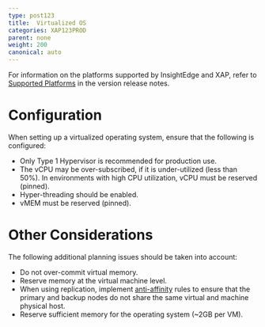 ```yaml
---
type: post123
title:  Virtualized OS
categories: XAP123PROD
parent: none
weight: 200
canonical: auto
---
```



For information on the platforms supported by InsightEdge and XAP, refer to [Supported Platforms](../rn/supported-platforms.html) in the version release notes.

# Configuration

When setting up a virtualized operating system, ensure that the following is configured:

- Only Type 1 Hypervisor is recommended for production use.
- The vCPU may be over-subscribed, if it is under-utilized (less than 50%). In environments with high CPU utilization, vCPU must be reserved (pinned).
- Hyper-threading should be enabled.
- vMEM must be reserved (pinned).

# Other Considerations

The following additional planning issues should be taken into account:

- Do not over-commit virtual memory.
- Reserve memory at the virtual machine level.
- When using replication, implement [anti-affinity](https://pubs.vmware.com/vsphere-51/index.jsp#com.vmware.vsphere.resmgmt.doc/GUID-94FCC204-115A-4918-9533-BFC588338ECB.html?resultof=%2522%2541%256e%2574%2569%252d%2541%2566%2566%2569%256e%2569%2574%2579%2522%2520%2522%2552%2575%256c%2565%2573%2522%2520%2522%2572%2575%256c%2565%2522%2520) rules to ensure that the primary and backup nodes do not share the same virtual and machine physical host. 
- Reserve sufficient memory for the operating system (~2GB per VM).

